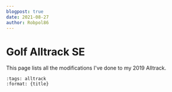 ```yaml
---
blogpost: true
date: 2021-08-27
author: Robpol86
---
```


# Golf Alltrack SE

This page lists all the modifications I've done to my 2019 Alltrack.

```{postlist}
:tags: alltrack
:format: {title}
```
